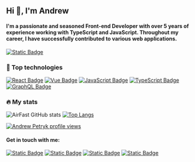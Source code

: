 ## Hi :wave:, I'm Andrew
#### I'm a passionate and seasoned Front-end Developer with over 5 years of experience working with TypeScript and JavaScript. Throughout my career, I have successfully contributed to various web applications.
<a href="https://drive.google.com/file/d/1kMo41T2nda9qsKwLSSsYq6-Xt_8EjrjK/view?usp=sharing"><img alt="Static Badge" src="https://img.shields.io/badge/Andrew%20Petryk%2C%20Resume%2FCV%20-%20%230A66C2?style=for-the-badge&logo=readdotcv"></a>

### :hammer: Top technologies
<a href="#"><img alt="React Badge" src="https://img.shields.io/badge/React%20-%20%2361DAFB?style=for-the-badge&logo=react&labelColor=%23282c34"></a>
<a href="#"><img alt="Vue Badge" src="https://img.shields.io/badge/Vue%20-%20%234FC08D?style=for-the-badge&logo=vuedotjs&labelColor=%23282c34"></a>
<a href="#"><img alt="JavaScript Badge" src="https://img.shields.io/badge/javascript%20-%20%23F7DF1E?style=for-the-badge&logo=javascript&labelColor=%23282c34"></a>
<a href="#"><img alt="TypeScript Badge" src="https://img.shields.io/badge/typescript%20-%20%233178C6?style=for-the-badge&logo=typescript&labelColor=%23282c34"></a>
<a href="#"><img alt="GraphQL Badge" src="https://img.shields.io/badge/graphql%20-%20%23E10098?style=for-the-badge&logo=graphql&logoColor=%23E10098&labelColor=%23282c34"></a>

### :fire: My stats
![AirFast GitHub stats](https://github-readme-stats.vercel.app/api?username=airfast&show_icons=true)
[![Top Langs](https://github-readme-stats.vercel.app/api/top-langs/?username=airfast&layout=compact&langs_count=8)](https://github.com/anuraghazra/github-readme-stats)

[![Andrew Petryk profile views](https://u8views.com/api/v1/github/profiles/17478605/views/day-week-month-total-count.svg)](https://u8views.com/github/AirFast)

#### Get in touch with me:
<a href="https://www.upwork.com/freelancers/~0193608ef674621b67?s=1110580755057594368"><img alt="Static Badge" src="https://img.shields.io/badge/Upwork%20-%20%236FDA44?style=social&logo=upwork&logoColor=%236FDA44"></a>
<a href="https://www.linkedin.com/in/andrew-petryk-1352b5119"><img alt="Static Badge" src="https://img.shields.io/badge/Linkedin%20-%20%230A66C2?style=social&logo=linkedin"></a>
<a href="https://t.me/andrewpetryk"><img alt="Static Badge" src="https://img.shields.io/badge/Telegram%20-%20%23000?style=social&logo=telegram"></a>
<a href="mailto:airfast.88@gmail.com"><img alt="Static Badge" src="https://img.shields.io/badge/Gmail%20-%20%23000?style=social&logo=gmail"></a>
